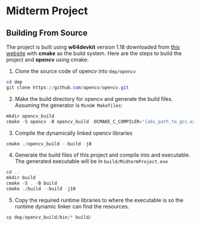 # Midterm Project

## Building From Source

The project is built using __w64devkit__ version 1.18 downloaded from [this website](https://github.com/skeeto/w64devkit/releases/tag/v1.18.0) with __cmake__ as the build system. Here are the steps to build the project and __opencv__ using cmake:

1. Clone the source code of opencv into ```dep/opencv```
```powershell
cd dep
git clone https://github.com/opencv/opencv.git
```
2. Make the build directory for opencv and generate the build files. Assuming the generator is ```MinGW Makefiles```:
```powershell
mkdir opencv_build
cmake -S opencv -B opencv_build -DCMAKE_C_COMPILER="{abs_path_to_gcc.exe}" -DCMAKE_CXX_COMPILER="{abs_path_to_g++.exe}" -G "MinGW Makefiles"
```
3. Compile the dynamically linked opencv libraries
```powershell
cmake ./opencv_build --build -j8
```
4. Generate the build files of this project and compile into and executable. The generated executable will be in ```build/MidtermProject.exe```
```powershell
cd ..
mkdir build
cmake -S . -B build
cmake ./build --build -j10
```
5. Copy the required runtime libraries to where the executable is so the runtime dynamic linker can find the resources.
```powershell
cp dep/opencv_build/bin/* build/
```
